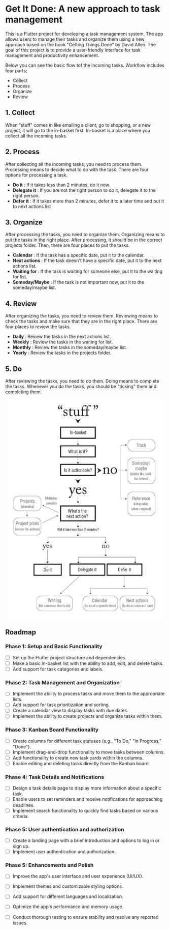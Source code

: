 # Get It Done: A new approach to task management

This is a Flutter project for developing a task management system. The app allows users to manage their tasks and organize them using a new approach based on the book "Getting Things Done" by David Allen. The goal of this project is to provide a user-friendly interface for task management and productivity enhancement.

Below you can see the basic flow tof the incoming tasks. Workflow includes four parts;
* Collect
* Process
* Organize
* Review

## 1. Collect

When "stuff" comes in like emailing a client, go to shopping, or a new project, it will go to the in-basket first. In-basket is a place where you collect all the incoming tasks.

## 2. Process

After collecting all the incoming tasks, you need to process them. Processing means to decide what to do with the task. There are four options for processing a task.
* **Do it** : If it takes less than 2 minutes, do it now.
* **Delegate it** : If you are not the right person to do it, delegate it to the right person.
* **Defer it** : If it takes more than 2 minutes, defer it to a later time and put it to next actions list

## 3. Organize

After processing the tasks, you need to organize them. Organizing means to put the tasks in the right place. After processing, it should be in the correct projects folder. Then, there are four places to put the tasks.

* **Calendar** : If the task has a specific date, put it to the calendar.
* **Next actions** : If the task doesn't have a specific date, put it to the next actions list.
* **Waiting for** : If the task is waiting for someone else, put it to the waiting for list.
* **Someday/Maybe** : If the task is not important now, put it to the someday/maybe list.

## 4. Review

After organizing the tasks, you need to review them. Reviewing means to check the tasks and make sure that they are in the right place. There are four places to review the tasks.

* **Daily** : Review the tasks in the next actions list.
* **Weekly** : Review the tasks in the waiting for list.
* **Monthly** : Review the tasks in the someday/maybe list.
* **Yearly** : Review the tasks in the projects folder.


## 5. Do

After reviewing the tasks, you need to do them. Doing means to complete the tasks. Whenever you do the tasks, you should be "ticking" them and completing them. 

![GTD flow](images/gtd-clarify-flow.png)
## Roadmap

### Phase 1: Setup and Basic Functionality

- [ ] Set up the Flutter project structure and dependencies.
- [ ] Make a basic in-basket list with the ability to add, edit, and delete tasks.
- [ ] Add support for task categories and labels.

### Phase 2: Task Management and Organization

- [ ] Implement the ability to process tasks and move them to the appropriate lists.
- [ ] Add support for task prioritization and sorting.
- [ ] Create a calendar view to display tasks with due dates.
- [ ] Implement the ability to create projects and organize tasks within them.

### Phase 3: Kanban Board Functionality

- [ ] Create columns for different task statuses (e.g., "To Do," "In Progress," "Done").
- [ ] Implement drag-and-drop functionality to move tasks between columns.
- [ ] Add functionality to create new task cards within the columns.
- [ ] Enable editing and deleting tasks directly from the Kanban board.

### Phase 4: Task Details and Notifications

- [ ] Design a task details page to display more information about a specific task.
- [ ] Enable users to set reminders and receive notifications for approaching deadlines.
- [ ] Implement search functionality to quickly find tasks based on various criteria.

### Phase 5: User authentication and authorization

- [ ] Create a landing page with a brief introduction and options to log in or sign up.
- [ ] Implement user authentication and authorization.

### Phase 5: Enhancements and Polish

- [ ] Improve the app's user interface and user experience (UI/UX).
- [ ] Implement themes and customizable styling options.
- [ ] Add support for different languages and localization.
- [ ] Optimize the app's performance and memory usage.
- [ ] Conduct thorough testing to ensure stability and resolve any reported issues.



